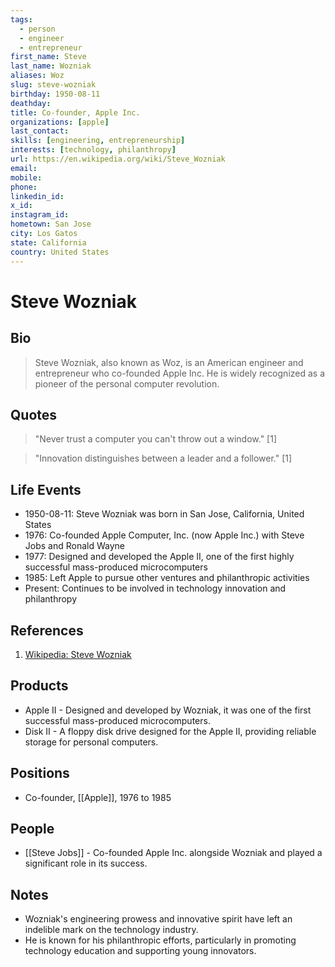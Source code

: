 ```yaml
---
tags:
  - person
  - engineer
  - entrepreneur
first_name: Steve
last_name: Wozniak
aliases: Woz
slug: steve-wozniak
birthday: 1950-08-11
deathday: 
title: Co-founder, Apple Inc.
organizations: [apple]
last_contact: 
skills: [engineering, entrepreneurship]
interests: [technology, philanthropy]
url: https://en.wikipedia.org/wiki/Steve_Wozniak
email: 
mobile: 
phone: 
linkedin_id: 
x_id: 
instagram_id: 
hometown: San Jose
city: Los Gatos
state: California
country: United States
---
```


# Steve Wozniak

## Bio

> Steve Wozniak, also known as Woz, is an American engineer and entrepreneur who co-founded Apple Inc. He is widely recognized as a pioneer of the personal computer revolution.

## Quotes

> "Never trust a computer you can't throw out a window." [1]

> "Innovation distinguishes between a leader and a follower." [1]

## Life Events

- 1950-08-11: Steve Wozniak was born in San Jose, California, United States
- 1976: Co-founded Apple Computer, Inc. (now Apple Inc.) with Steve Jobs and Ronald Wayne
- 1977: Designed and developed the Apple II, one of the first highly successful mass-produced microcomputers
- 1985: Left Apple to pursue other ventures and philanthropic activities
- Present: Continues to be involved in technology innovation and philanthropy

## References

1. [Wikipedia: Steve Wozniak](https://en.wikipedia.org/wiki/Steve_Wozniak)

## Products

- Apple II - Designed and developed by Wozniak, it was one of the first successful mass-produced microcomputers.
- Disk II - A floppy disk drive designed for the Apple II, providing reliable storage for personal computers.

## Positions

- Co-founder, [[Apple]], 1976 to 1985

## People

- [[Steve Jobs]] - Co-founded Apple Inc. alongside Wozniak and played a significant role in its success.

## Notes

- Wozniak's engineering prowess and innovative spirit have left an indelible mark on the technology industry.
- He is known for his philanthropic efforts, particularly in promoting technology education and supporting young innovators.
